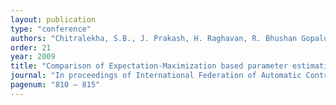 ```yaml
---
layout: publication
type: "conference"
authors: "Chitralekha, S.B., J. Prakash, H. Raghavan, R. Bhushan Gopaluni, Sirish L. Shah"
order: 21
year: 2009
title: "Comparison of Expectation-Maximization based parameter estimation using Particle Filter, Unscented and Extended Kalman Filtering techniques"
journal: "In proceedings of International Federation of Automatic Control (IFAC) Conference on System Identification, St. Malo, France"
pagenum: "810 – 815"
---
```

